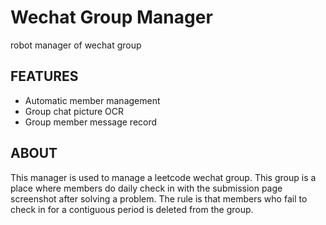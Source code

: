 # Wechat Group Manager
robot manager of wechat group<br>
## FEATURES
* Automatic member management
* Group chat picture OCR
* Group member message record
## ABOUT
This manager is used to manage a leetcode wechat group. This group is a place where members do daily check in with the submission page screenshot after solving a problem. The rule is that members who fail to check in for a contiguous period is deleted from the group. 
